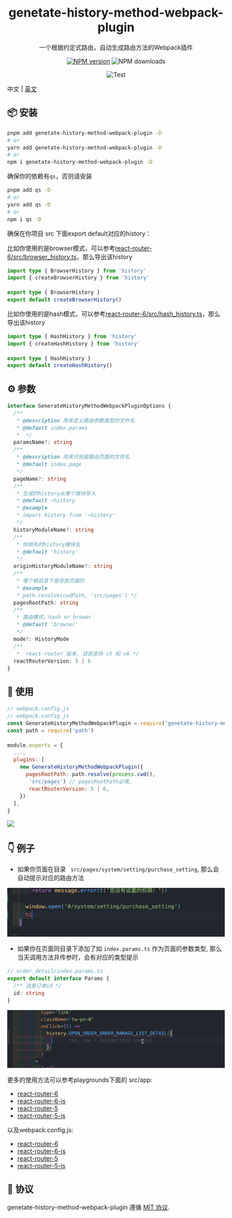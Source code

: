 
<p align="center">
<h1 align="center">genetate-history-method-webpack-plugin</h1>
</p>

<div align="center">
  一个根据约定式路由，自动生成路由方法的Webpack插件

[![NPM version][npm-image]][npm-url] ![NPM downloads][download-image]

![Test][test-badge]


[npm-image]: https://img.shields.io/npm/v/genetate-history-method-webpack-plugin.svg?style=flat-square
[npm-url]: http://npmjs.org/package/genetate-history-method-webpack-plugin


[download-image]: https://img.shields.io/npm/dm/genetate-history-method-webpack-plugin.svg?style=flat-square



[test-badge]: https://github.com/baozouai/genetate-history-method-webpack-plugin/actions/workflows/ci.yml/badge.svg



</div>

中文 | [英文](./README.md)

## 📦  安装

```sh
pnpm add genetate-history-method-webpack-plugin -D
# or
yarn add genetate-history-method-webpack-plugin -D
# or
npm i genetate-history-method-webpack-plugin -D
```

确保你的依赖有`qs`，否则请安装

```sh
pnpm add qs -D
# or
yarn add qs -D
# or
npm i qs -D
```

确保在你项目 src 下面export default对应的history：

比如你使用的是browser模式，可以参考[react-router-6/src/browser_history.ts](./playgrounds/react-router-6/src/browser_history.ts)，那么导出该history

```ts
import type { BrowserHistory } from 'history'
import { createBrowserHistory } from 'history'

export type { BrowserHistory }
export default createBrowserHistory()

```

比如你使用的是hash模式，可以参考[react-router-6/src/hash_history.ts](./playgrounds/react-router-6/src/hash_history.ts)，那么导出该history

```ts
import type { HashHistory } from 'history'
import { createHashHistory } from 'history'

export type { HashHistory }
export default createHashHistory()

```
## ⚙️ 参数

```ts
interface GenerateHistoryMethodWebpackPluginOptions {
  /**
   * @description 用来定义路由参数类型的文件名
   * @default index.params
   *  */
  paramsName?: string
  /**
   * @description 用来识别是路由页面的文件名
   * @default index.page
   */
  pageName?: string
  /**
   * 生成的history从哪个模块导入
   * @default ~history
   * @example
   * import history from '~history'
   */
  historyModuleName?: string
  /**
   * 你原先的history模块名
   * @default 'history'
   */
  originHistoryModuleName?: string
  /**
   * 哪个根目录下是存放页面的
   * @example
   * path.resolve(cwdPath, 'src/pages') */
  pagesRootPath: string
  /**
   * 路由模式，hash or brower
   * @default 'browser'
   */
  mode?: HistoryMode
  /** 
   *  react-router 版本, 目前支持 v5 和 v6 */
  reactRouterVersion: 5 | 6
}
```

 ## 🔨 使用

```js
// webpack.config.js
// webpack.config.js
const GenerateHistoryMethodWebpackPlugin = require('genetate-history-method-webpack-plugin').default
const path = require('path')

module.exports = {
  ...,
  plugins: [
    new GenerateHistoryMethodWebpackPlugin({
      pagesRootPath: path.resolve(process.cwd(),
       'src/pages') // pagesRootPath必填,
       reactRouterVersion: 5 | 6,
    })
  ],
}
```
![](./assets/option_example.png)

## 👇 例子


- 如果你页面在目录 ` src/pages/system/setting/purchase_setting`, 那么会自动提示对应的路由方法

![](./assets/method_tip.gif)

- 如果你在页面同目录下添加了如 `index.params.ts` 作为页面的参数类型, 那么当天调用方法并传参时，会有对应的类型提示

```ts
// order_detail/index.params.ts
export default interface Params {
  /** 这是订单id */
  id: string
}
```
  

![](./assets/params_tip.gif)

更多的使用方法可以参考playgrounds下面的 src/app:
- [react-router-6](./playgrounds/react-router-6/src/app.tsx)
- [react-router-6-js](./playgrounds/react-router-6-js/src/app.jsx)
- [react-router-5](./playgrounds/react-router-5/src/app.tsx)
- [react-router-5-js](./playgrounds/react-router-5-js/src/app.jsx)


以及webpack.config.js:

- [react-router-6](./playgrounds/react-router-6/webpack.config.js)
- [react-router-6-js](./playgrounds/react-router-6-js/webpack.config.js)
- [react-router-5](./playgrounds/react-router-5/webpack.config.js)
- [react-router-5-js](./playgrounds/react-router-5-js/webpack.config.js)
## 📄 协议

genetate-history-method-webpack-plugin 遵循 [MIT 协议](./LICENSE).